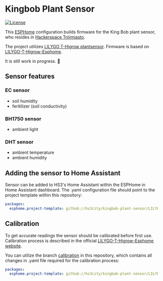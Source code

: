 # Kingbob Plant Sensor

[![License](https://img.shields.io/github/license/bruvv/LILYGO-T-Higrow-Esphome.svg)](https://github.com/bruvv/LILYGO-T-Higrow-Esphome/blob/main/LICENSE)

This [ESPHome](https://esphome.io/) configuration builds firmware for the King Bob plant sensor, who resides in [Hackerspace Trójmiasto](https://hs3.pl/). 

The project utilizes [LILYGO T-Higrow plantsensor](https://pl.aliexpress.com/item/32815782900.html?aff_fcid=37217c4588514cc7ad872a7dadd15e93-1689186417587-07350-_DefUZbV&tt=CPS_NORMAL&aff_fsk=_DefUZbV&aff_platform=shareComponent-detail&sk=_DefUZbV&aff_trace_key=37217c4588514cc7ad872a7dadd15e93-1689186417587-07350-_DefUZbV&terminal_id=7e431fd0a2f343a0a4f14da3e9ffb533&afSmartRedirect=y). Firmware is based on [LILYGO-T-Higrow-Esphome](https://github.com/bruvv/LILYGO-T-Higrow-Esphome/tree/main).

It is still work in progress. 🌿

## Sensor features
### EC sensor
-  soil humidity
-  feritilizer (soil conductivity)
### BH1750 sensor
-  ambient light
### DHT sensor
-  ambient temperature
-  ambient humidity

## Adding the sensor to Home Assistant
Sensor can be added to HS3's Home Assistant within the ESPHome in Home Assistant dashboard. The .yaml configuration file should point to the project template within this repository:
```yaml
packages:
  esphome.project-template: github://hs3city/kingbob-plant-sensor/LILYGO-T-Higrow-ESP32.yaml@main
```
## Calibration
To get accurate readings the sensor should be calibrated before first use.
Calibration process is described in the official [LILYGO-T-Higrow-Esphome website](https://bruvv.github.io/LILYGO-T-Higrow-Esphome/).

You can utilize the branch [calibration](https://github.com/hs3city/kingbob-plant-sensor/tree/calibration) in this repository, which contains all changes in .yaml file required for the calibration process:
```yaml
packages:
  esphome.project-template: github://hs3city/kingbob-plant-sensor/LILYGO-T-Higrow-ESP32.yaml@calibration
```
